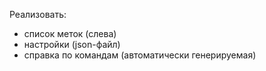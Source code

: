 Реализовать:
- список меток (слева)
- настройки (json-файл)
- справка по командам (автоматически генерируемая)
